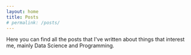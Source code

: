 ```yaml
---
layout: home
title: Posts
# permalink: /posts/
---
```


Here you can find all the posts that I've written about things that interest me, mainly Data Science and Programming.
